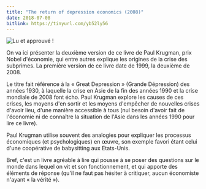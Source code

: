 ```yaml
---
title: "The return of depression economics (2008)"
date: 2018-07-08
bitlink: https://tinyurl.com/yb52ly56
---
```


![Lu et approuvé !](/images/lu_et_approuve/Lu_et_approuv.png) 

On va ici présenter la deuxième version de ce livre de Paul Krugman, prix Nobel d'économie, qui entre autres explique les origines de la crise des subprimes. La première version de ce livre date de 1999, la deuxième de 2008. 

Le titre fait référence à la « Great Depression » (Grande Dépression) des années 1930, à laquelle la crise en Asie de la fin des années 1990 et la crise mondiale de 2008 font écho. Paul Krugman explore les causes de ces crises, les moyens d'en sortir et les moyens d'empêcher de nouvelles crises d'avoir lieu, d'une manière accessible à tous (nul besoin d'avoir fait de l'économie ni de connaître la situation de l'Asie dans les années 1990 pour lire ce livre).

Paul Krugman utilise souvent des analogies pour expliquer les processus économiques (et psychologiques) en œuvre, son exemple favori étant celui d'une coopérative de babysitting aux Etats-Unis. 

Bref, c'est un livre agréable à lire qui pousse à se poser des questions sur le monde dans lequel on vit et son fonctionnement, et qui apporte des éléments de réponse (qu'il ne faut pas hésiter à critiquer, aucun économiste n'ayant « la vérité »).
